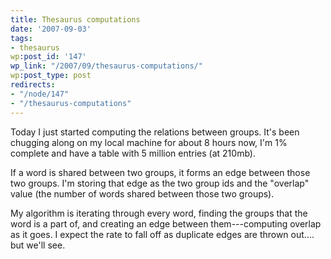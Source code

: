 ```yaml
---
title: Thesaurus computations
date: '2007-09-03'
tags:
- thesaurus
wp:post_id: '147'
wp_link: "/2007/09/thesaurus-computations/"
wp:post_type: post
redirects:
- "/node/147"
- "/thesaurus-computations"
---
```


Today I just started computing the relations between groups. It's been chugging along on my local machine for about 8 hours now, I'm 1% complete and have a table with 5 million entries (at 210mb).

If a word is shared between two groups, it forms an edge between those two groups. I'm storing that edge as the two group ids and the "overlap" value (the number of words shared between those two groups).

My algorithm is iterating through every word, finding the groups that the word is a part of, and creating an edge between them---computing overlap as it goes. I expect the rate to fall off as duplicate edges are thrown out.... but we'll see.
